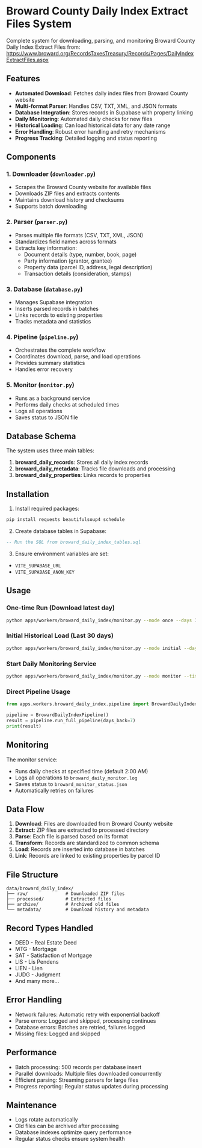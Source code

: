 # Broward County Daily Index Extract Files System

Complete system for downloading, parsing, and monitoring Broward County Daily Index Extract Files from:
https://www.broward.org/RecordsTaxesTreasury/Records/Pages/DailyIndexExtractFiles.aspx

## Features

- **Automated Download**: Fetches daily index files from Broward County website
- **Multi-format Parser**: Handles CSV, TXT, XML, and JSON formats
- **Database Integration**: Stores records in Supabase with property linking
- **Daily Monitoring**: Automated daily checks for new files
- **Historical Loading**: Can load historical data for any date range
- **Error Handling**: Robust error handling and retry mechanisms
- **Progress Tracking**: Detailed logging and status reporting

## Components

### 1. Downloader (`downloader.py`)
- Scrapes the Broward County website for available files
- Downloads ZIP files and extracts contents
- Maintains download history and checksums
- Supports batch downloading

### 2. Parser (`parser.py`)
- Parses multiple file formats (CSV, TXT, XML, JSON)
- Standardizes field names across formats
- Extracts key information:
  - Document details (type, number, book, page)
  - Party information (grantor, grantee)
  - Property data (parcel ID, address, legal description)
  - Transaction details (consideration, stamps)

### 3. Database (`database.py`)
- Manages Supabase integration
- Inserts parsed records in batches
- Links records to existing properties
- Tracks metadata and statistics

### 4. Pipeline (`pipeline.py`)
- Orchestrates the complete workflow
- Coordinates download, parse, and load operations
- Provides summary statistics
- Handles error recovery

### 5. Monitor (`monitor.py`)
- Runs as a background service
- Performs daily checks at scheduled times
- Logs all operations
- Saves status to JSON file

## Database Schema

The system uses three main tables:

1. **broward_daily_records**: Stores all daily index records
2. **broward_daily_metadata**: Tracks file downloads and processing
3. **broward_daily_properties**: Links records to properties

## Installation

1. Install required packages:
```bash
pip install requests beautifulsoup4 schedule
```

2. Create database tables in Supabase:
```sql
-- Run the SQL from broward_daily_index_tables.sql
```

3. Ensure environment variables are set:
- `VITE_SUPABASE_URL`
- `VITE_SUPABASE_ANON_KEY`

## Usage

### One-time Run (Download latest day)
```bash
python apps/workers/broward_daily_index/monitor.py --mode once --days 1
```

### Initial Historical Load (Last 30 days)
```bash
python apps/workers/broward_daily_index/monitor.py --mode initial --days 30
```

### Start Daily Monitoring Service
```bash
python apps/workers/broward_daily_index/monitor.py --mode monitor --time "02:00"
```

### Direct Pipeline Usage
```python
from apps.workers.broward_daily_index.pipeline import BrowardDailyIndexPipeline

pipeline = BrowardDailyIndexPipeline()
result = pipeline.run_full_pipeline(days_back=7)
print(result)
```

## Monitoring

The monitor service:
- Runs daily checks at specified time (default 2:00 AM)
- Logs all operations to `broward_daily_monitor.log`
- Saves status to `broward_monitor_status.json`
- Automatically retries on failures

## Data Flow

1. **Download**: Files are downloaded from Broward County website
2. **Extract**: ZIP files are extracted to processed directory
3. **Parse**: Each file is parsed based on its format
4. **Transform**: Records are standardized to common schema
5. **Load**: Records are inserted into database in batches
6. **Link**: Records are linked to existing properties by parcel ID

## File Structure

```
data/broward_daily_index/
├── raw/              # Downloaded ZIP files
├── processed/        # Extracted files
├── archive/          # Archived old files
└── metadata/         # Download history and metadata
```

## Record Types Handled

- DEED - Real Estate Deed
- MTG - Mortgage
- SAT - Satisfaction of Mortgage
- LIS - Lis Pendens
- LIEN - Lien
- JUDG - Judgment
- And many more...

## Error Handling

- Network failures: Automatic retry with exponential backoff
- Parse errors: Logged and skipped, processing continues
- Database errors: Batches are retried, failures logged
- Missing files: Logged and skipped

## Performance

- Batch processing: 500 records per database insert
- Parallel downloads: Multiple files downloaded concurrently
- Efficient parsing: Streaming parsers for large files
- Progress reporting: Regular status updates during processing

## Maintenance

- Logs rotate automatically
- Old files can be archived after processing
- Database indexes optimize query performance
- Regular status checks ensure system health